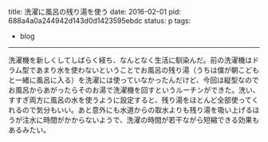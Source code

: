 title: 洗濯に風呂の残り湯を使う
date: 2016-02-01
pid: 688a4a0a244942d143d0d1423595ebdc
status: p
tags:
- blog
---

洗濯機を新しくしてしばらく経ち、なんとなく生活に馴染んだ。前の洗濯機はドラム型であまり水を使わないということでお風呂の残り湯（うちは僕が朝こどもと一緒に風呂に入る）を洗濯には使っていなかったんだけど、今回は縦型なのでお風呂からあがったらそのお湯で洗濯機を回すというルーチンができた。洗い、すすぎ両方に風呂の水を使うように設定すると、残り湯をほとんど全部使ってくれるので気分もいい。あと意外にも水道からの取水よりも残り湯を吸い上げるほうが注水に時間がかからないようで、洗濯の時間が若干ながら短縮できる効果もあるみたい。